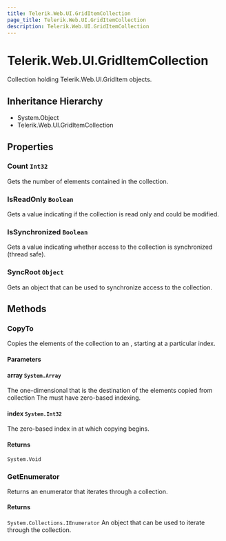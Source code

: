```yaml
---
title: Telerik.Web.UI.GridItemCollection
page_title: Telerik.Web.UI.GridItemCollection
description: Telerik.Web.UI.GridItemCollection
---
```


# Telerik.Web.UI.GridItemCollection

Collection holding Telerik.Web.UI.GridItem objects.

## Inheritance Hierarchy

* System.Object
* Telerik.Web.UI.GridItemCollection

## Properties

###  Count `Int32`

Gets the number of elements contained in the collection.

###  IsReadOnly `Boolean`

Gets a value indicating if the collection is read only and could be modified.

###  IsSynchronized `Boolean`

Gets a value indicating whether access to the collection
            is synchronized (thread safe).

###  SyncRoot `Object`

Gets an object that can be used to synchronize access to the collection.

## Methods

###  CopyTo

Copies the elements of the collection
            to an , starting at a particular 
            index.

#### Parameters

#### array `System.Array`

The one-dimensional  that is
            the destination of the elements copied from collection
            The  must have zero-based indexing.

#### index `System.Int32`

The zero-based index in  at which
            copying begins.

#### Returns

`System.Void` 

###  GetEnumerator

Returns an enumerator that iterates through a collection.

#### Returns

`System.Collections.IEnumerator` An  object that can be
            used to iterate through the collection.

